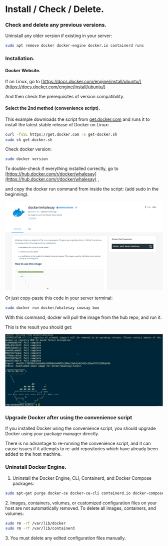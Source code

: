 # Install / Check / Delete.

### Check and delete any previous versions.

Uninstall any older version if existing in your server:

```bash
sudo apt remove docker docker-engine docker.io containerd runc 
```

### Installation.

#### Docker Website.

If on Linux, go to [https://docs.docker.com/engine/install/ubuntu/](https://docs.docker.com/engine/install/ubuntu/) &#x20;

And then check the prerequisites of version compatibility.

#### Select the 2nd method (convenience script).

This example downloads the script from [get.docker.com](https://get.docker.com/) and runs it to install the latest stable release of Docker on Linux:&#x20;

```bash
curl -fsSL https://get.docker.com -o get-docker.sh
sudo sh get-docker.sh 
```

Check docker version:

```bash
sudo docker version
```

To double-check if everything installed correctly, go to [https://hub.docker.com/r/docker/whalesay](https://hub.docker.com/r/docker/whalesay) , &#x20;

and copy the docker run command from inside the script:  (add sudo in the beginning).&#x20;

![](<../.gitbook/assets/GetImage (1).png>)

Or just copy-paste this code in your server terminal:

```bash
sudo docker run docker/whalesay cowsay boo 
```

With this command, docker will pull the image from the hub repo, and run it.

This is the result you should get:

![](<../.gitbook/assets/GetImage(1) (1).png>)

### Upgrade Docker after using the convenience script

If you installed Docker using the convenience script, you should upgrade Docker using your package manager directly. &#x20;

There is no advantage to re-running the convenience script, and it can cause issues if it attempts to re-add repositories which have already been added to the host machine.&#x20;

### Uninstall Docker Engine.

1. Uninstall the Docker Engine, CLI, Containerd, and Docker Compose packages:

```bash
sudo apt-get purge docker-ce docker-ce-cli containerd.io docker-compose-plugin
```

2\. Images, containers, volumes, or customized configuration files on your host are not automatically removed. To delete all images, containers, and volumes:&#x20;

```bash
sudo rm -rf /var/lib/docker
sudo rm -rf /var/lib/containerd
```

3\. You must delete any edited configuration files manually.&#x20;

